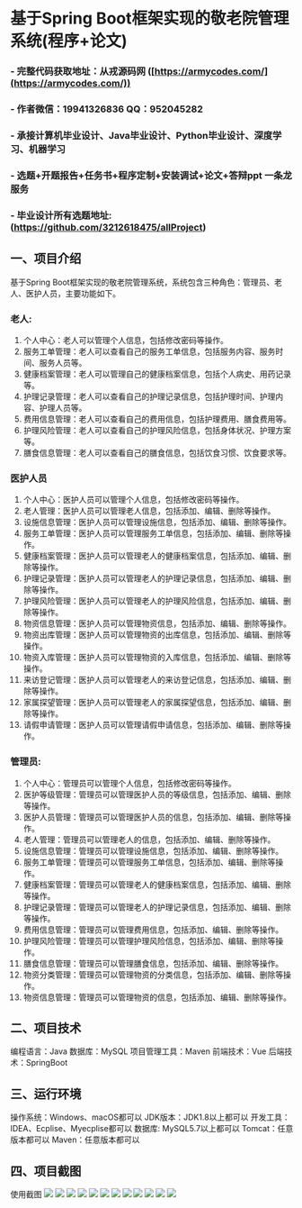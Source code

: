 基于Spring Boot框架实现的敬老院管理系统(程序+论文)
=
### - 完整代码获取地址：从戎源码网 ([https://armycodes.com/](https://armycodes.com/))
### - 作者微信：19941326836  QQ：952045282 
### - 承接计算机毕业设计、Java毕业设计、Python毕业设计、深度学习、机器学习
### - 选题+开题报告+任务书+程序定制+安装调试+论文+答辩ppt 一条龙服务
### - 毕业设计所有选题地址:(https://github.com/3212618475/allProject)


一、项目介绍
---
基于Spring Boot框架实现的敬老院管理系统，系统包含三种角色：管理员、老人、医护人员，主要功能如下。
### 老人:
1. 个人中心：老人可以管理个人信息，包括修改密码等操作。
2. 服务工单管理：老人可以查看自己的服务工单信息，包括服务内容、服务时间、服务人员等。
3. 健康档案管理：老人可以管理自己的健康档案信息，包括个人病史、用药记录等。
4. 护理记录管理：老人可以查看自己的护理记录信息，包括护理时间、护理内容、护理人员等。
5. 费用信息管理：老人可以查看自己的费用信息，包括护理费用、膳食费用等。
6. 护理风险管理：老人可以查看自己的护理风险信息，包括身体状况、护理方案等。
7. 膳食信息管理：老人可以查看自己的膳食信息，包括饮食习惯、饮食要求等。

 
### 医护人员
1. 个人中心：医护人员可以管理个人信息，包括修改密码等操作。
2. 老人管理：医护人员可以管理老人信息，包括添加、编辑、删除等操作。
3. 设施信息管理：医护人员可以管理设施信息，包括添加、编辑、删除等操作。
4. 服务工单管理：医护人员可以管理服务工单信息，包括添加、编辑、删除等操作。
5. 健康档案管理：医护人员可以管理老人的健康档案信息，包括添加、编辑、删除等操作。
6. 护理记录管理：医护人员可以管理老人的护理记录信息，包括添加、编辑、删除等操作。
7. 护理风险管理：医护人员可以管理老人的护理风险信息，包括添加、编辑、删除等操作。
8. 物资信息管理：医护人员可以管理物资信息，包括添加、编辑、删除等操作。
9. 物资出库管理：医护人员可以管理物资的出库信息，包括添加、编辑、删除等操作。
10. 物资入库管理：医护人员可以管理物资的入库信息，包括添加、编辑、删除等操作。
11. 来访登记管理：医护人员可以管理老人的来访登记信息，包括添加、编辑、删除等操作。
12. 家属探望管理：医护人员可以管理老人的家属探望信息，包括添加、编辑、删除等操作。
13. 请假申请管理：医护人员可以管理请假申请信息，包括添加、编辑、删除等操作。
### 管理员:
1. 个人中心：管理员可以管理个人信息，包括修改密码等操作。
2. 医护等级管理：管理员可以管理医护人员的等级信息，包括添加、编辑、删除等操作。
3. 医护人员管理：管理员可以管理医护人员的信息，包括添加、编辑、删除等操作。
4. 老人管理：管理员可以管理老人的信息，包括添加、编辑、删除等操作。
5. 设施信息管理：管理员可以管理设施信息，包括添加、编辑、删除等操作。
6. 服务工单管理：管理员可以管理服务工单信息，包括添加、编辑、删除等操作。
7. 健康档案管理：管理员可以管理老人的健康档案信息，包括添加、编辑、删除等操作。
8. 护理记录管理：管理员可以管理老人的护理记录信息，包括添加、编辑、删除等操作。
9. 费用信息管理：管理员可以管理费用信息，包括添加、编辑、删除等操作。
10. 护理风险管理：管理员可以管理护理风险信息，包括添加、编辑、删除等操作。
11. 膳食信息管理：管理员可以管理膳食信息，包括添加、编辑、删除等操作。
12. 物资分类管理：管理员可以管理物资的分类信息，包括添加、编辑、删除等操作。
13. 物资信息管理：管理员可以管理物资的信息，包括添加、编辑、删除等操作。

  
二、项目技术
---
编程语言：Java
数据库：MySQL
项目管理工具：Maven
前端技术：Vue
后端技术：SpringBoot

三、运行环境
---
操作系统：Windows、macOS都可以
JDK版本：JDK1.8以上都可以
开发工具：IDEA、Ecplise、Myecplise都可以
数据库: MySQL5.7以上都可以
Tomcat：任意版本都可以
Maven：任意版本都可以

四、项目截图
---
使用截图
![](image/1.png)
![](image/2.png)
![](image/3.png)
![](image/4.png)
![](image/5.png)
![](image/6.png)
![](image/7.png)
![](image/8.png)
![](image/9.png)
![](image/10.png)
![](image/11.png)
![](image/12.png)
